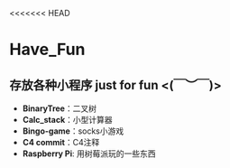 ﻿<<<<<<< HEAD﻿﻿﻿# Have_Fun 存放各种小程序 just for fun   &lt;(￣︶￣)>---- **BinaryTree**：二叉树- **Calc_stack**：小型计算器- **Bingo-game**：socks小游戏- **C4 commit**：C4注释- **Raspberry Pi**: 用树莓派玩的一些东西